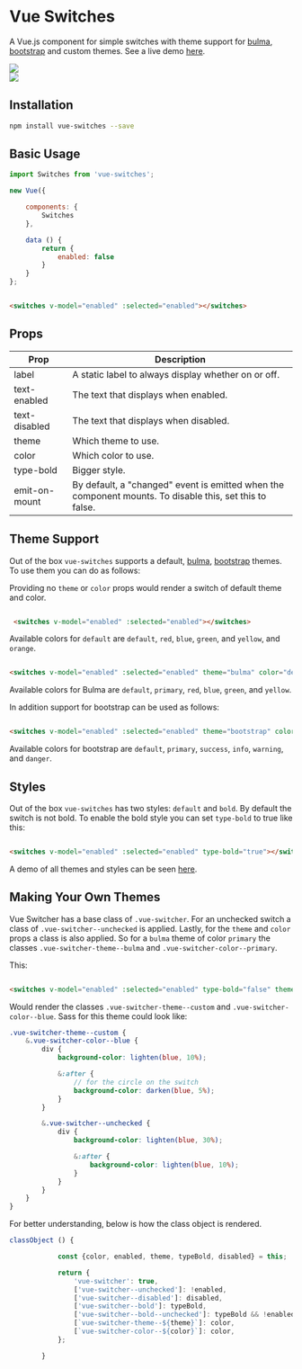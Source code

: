 # Vue Switches
A Vue.js component for simple switches with theme support for [bulma](http://bulma.io), [bootstrap](http://getbootstrap.com/) and custom themes. See a live demo [here](http://drewjbartlett.com/demos/vue-switches/).

<img src="http://drewjbartlett.com/assets/demos/images/vue-switches.png" /><br>
<img src="http://drewjbartlett.com/assets/demos/images/vue-switches-bold.png" />

## Installation

```bash
npm install vue-switches --save
```

## Basic Usage

```javascript
import Switches from 'vue-switches';

new Vue({

    components: {
        Switches
    },

    data () {
        return {
            enabled: false
        }
    }
};
```

```html

<switches v-model="enabled" :selected="enabled"></switches>

```

## Props
<table>
    <thead>
        <tr>
            <th>Prop</th>
            <th>Description</th>
        </tr>
    </thead>
    <tbody>
        <tr>
            <td>label</td>
            <td>A static label to always display whether on or off.</td>
        </tr>
        <tr>
            <td>text-enabled</td>
            <td>The text that displays when enabled.</td>
        </tr>
        <tr>
            <td>text-disabled</td>
            <td>The text that displays when disabled.</td>
        </tr>
        <tr>
            <td>theme</td>
            <td>Which theme to use.</td>
        </tr>
        <tr>
            <td>color</td>
            <td>Which color to use. </td>
        </tr>
        <tr>
            <td>type-bold</td>
            <td>Bigger style.</td>
        </tr>
        <tr>
            <td>emit-on-mount</td> 
            <td>By default, a "changed" event is emitted when the component mounts. To disable this, set this to false.</td>
        </tr>
    </tbody>

</table>

## Theme Support
Out of the box `vue-switches` supports a default, [bulma](http://bulma.io), [bootstrap](http://getbootstrap.com/) themes. To use them you can do as follows:

Providing no `theme` or `color` props would render a switch of default theme and color.

```html

 <switches v-model="enabled" :selected="enabled"></switches>

```

Available colors for `default` are `default`, `red`, `blue`, `green`, and `yellow`, and `orange`.


```html

<switches v-model="enabled" :selected="enabled" theme="bulma" color="default"></switches>

```

Available colors for Bulma are `default`, `primary`, `red`, `blue`, `green`, and `yellow`.

In addition support for bootstrap can be used as follows:

```html

<switches v-model="enabled" :selected="enabled" theme="bootstrap" color="danger"></switches>

```

Available colors for bootstrap are `default`, `primary`, `success`, `info`, `warning`, and `danger`.

## Styles

Out of the box `vue-switches` has two styles: `default` and `bold`. By default the switch is not bold. To enable the bold style you can set `type-bold` to true like this:

```html

<switches v-model="enabled" :selected="enabled" type-bold="true"></switches>

```

A demo of all themes and styles can be seen [here](http://drewjbartlett.com/demos/vue-switches/).

## Making Your Own Themes
Vue Switcher has a base class of  `.vue-switcher`. For an unchecked switch a class of `.vue-switcher--unchecked` is applied. Lastly, for the `theme` and `color` props a class is also applied. So for a `bulma` theme of color `primary` the classes `.vue-switcher-theme--bulma` and `.vue-switcher-color--primary`.

This:
```html

<switches v-model="enabled" :selected="enabled" type-bold="false" theme="custom" color="blue"></switches>

```

Would render the classes `.vue-switcher-theme--custom` and `.vue-switcher-color--blue`. Sass for this theme could look like:

```scss
.vue-switcher-theme--custom {
    &.vue-switcher-color--blue {
        div {
            background-color: lighten(blue, 10%);

            &:after {
                // for the circle on the switch
                background-color: darken(blue, 5%);
            }
        }

        &.vue-switcher--unchecked {
            div {
                background-color: lighten(blue, 30%);

                &:after {
                    background-color: lighten(blue, 10%);
                }
            }
        }
    }
}
```

For better understanding, below is how the class object is rendered.
```javascript
classObject () {

            const {color, enabled, theme, typeBold, disabled} = this;

            return {
                'vue-switcher': true,
                ['vue-switcher--unchecked']: !enabled,
                ['vue-switcher--disabled']: disabled,
                ['vue-switcher--bold']: typeBold,
                ['vue-switcher--bold--unchecked']: typeBold && !enabled,
                [`vue-switcher-theme--${theme}`]: color,
                [`vue-switcher-color--${color}`]: color,
            };

        }
```

